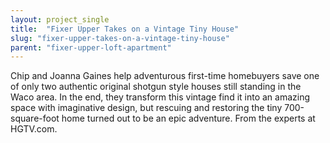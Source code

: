 ```yaml
---
layout: project_single
title:  "Fixer Upper Takes on a Vintage Tiny House"
slug: "fixer-upper-takes-on-a-vintage-tiny-house"
parent: "fixer-upper-loft-apartment"
---
```

Chip and Joanna Gaines help adventurous first-time homebuyers save one of only two authentic original shotgun style houses still standing in the Waco area. In the end, they transform this vintage find it into an amazing space with imaginative design, but rescuing and restoring the tiny 700-square-foot home turned out to be an epic adventure. From the experts at HGTV.com.